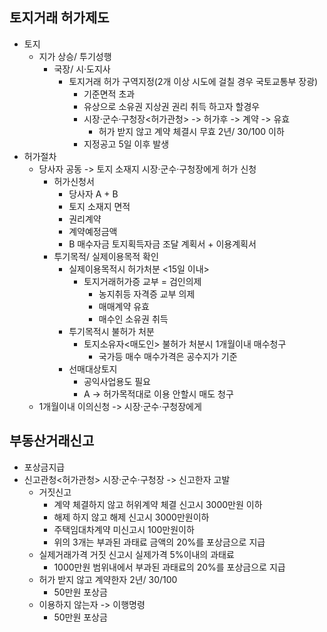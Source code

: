 ## 토지거래 허가제도
- 토지 
    - 지가 상승/ 투기성행
        - 국장/ 시·도지사
            - 토지거래 허가 구역지정(2개 이상 시도에 걸칠 경우 국토교통부 장광)
                - 기준면적 초과
                - 유상으로 소유권 지상권 권리 취득 하고자 할경우
                - 시장·군수·구청장<허가관청> -> 허가후 -> 계약 -> 유효
                    - 허가 받지 않고 계약 체결시 무효 2년/ 30/100 이하
                - 지정공고 5일 이후 발생
- 허가절차
    - 당사자 공동 -> 토지 소재지 시장·군수·구청장에게 허가 신청
        - 허가신청서
            - 당사자 A + B
            - 토지 소재지 면적
            - 권리계약
            - 계약예정금액
            - B 매수자금 토지획득자금 조달 계획서 + 이용계획서
        - 투기목적/ 실제이용목적 확인
            - 실제이용목적시 허가처분 <15일 이내>
                - 토지거래허가증 교부 = 검인의제
                    - 농지취등 자격증 교부 의제
                    - 매매계약 유효
                    - 매수인 소유권 취득
            - 투기목적시 불허가 처분
                - 토지소유자<매도인> 불허가 처분시 1개월이내 매수청구
                    - 국가등 매수 매수가격은 공수지가 기준
            - 선매대상토지
                - 공익사업용도 필요
                - A -> 허가목적대로 이용 안할시 매도 청구
    - 1개월이내 이의신청 -> 시장·군수·구청장에게
## 부동산거래신고
- 포상금지급
- 신고관청<허가관청> 시장·군수·구청장 -> 신고한자 고발
    - 거짓신고
        - 계약 체결하지 않고 허위계약 체결 신고시 3000만원 이하
        - 해제 하지 않고 해제 신고시 3000만원이하
        - 주택임대차계약 미신고시 100만원이하
        - 위의 3개는 부과된 과태료 금액의 20%를 포상금으로 지급
    - 실제거래가격 거짓 신고시 실제가격 5%이내의 과태료
        - 1000만원 범위내에서 부과된 과태료의 20%를 포상금으로 지급 
    - 허가 받지 않고 계약한자 2년/ 30/100
        - 50만원 포상금
    - 이용하지 않는자 -> 이행명령
        - 50만원 포상금
